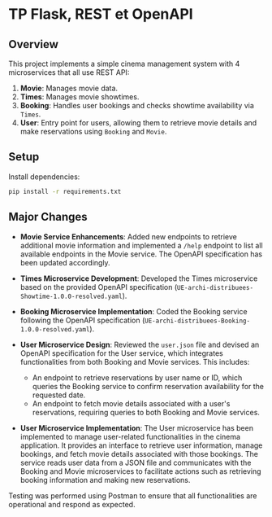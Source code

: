 # TP Flask, REST et OpenAPI

## Overview
This project implements a simple cinema management system with 4 microservices that all use REST API:

1. **Movie**: Manages movie data.
2. **Times**: Manages movie showtimes.
3. **Booking**: Handles user bookings and checks showtime availability via `Times`.
4. **User**: Entry point for users, allowing them to retrieve movie details and make reservations using `Booking` and `Movie`.

## Setup
Install dependencies:

```bash
pip install -r requirements.txt
```
## Major Changes

- **Movie Service Enhancements**: Added new endpoints to retrieve additional movie information and implemented a `/help` endpoint to list all available endpoints in the Movie service. The OpenAPI specification has been updated accordingly.

- **Times Microservice Development**: Developed the Times microservice based on the provided OpenAPI specification (`UE-archi-distribuees-Showtime-1.0.0-resolved.yaml`). 

- **Booking Microservice Implementation**: Coded the Booking service following the OpenAPI specification (`UE-archi-distribuees-Booking-1.0.0-resolved.yaml`). 

- **User Microservice Design**: Reviewed the `user.json` file and devised an OpenAPI specification for the User service, which integrates functionalities from both Booking and Movie services. This includes:
  - An endpoint to retrieve reservations by user name or ID, which queries the Booking service to confirm reservation availability for the requested date.
  - An endpoint to fetch movie details associated with a user's reservations, requiring queries to both Booking and Movie services.

- **User Microservice Implementation**: The User microservice has been implemented to manage user-related functionalities in the cinema application. It provides an interface to retrieve user information, manage bookings, and fetch movie details associated with those bookings. The service reads user data from a JSON file and communicates with the Booking and Movie microservices to facilitate actions such as retrieving booking information and making new reservations.

Testing was performed using Postman to ensure that all functionalities are operational and respond as expected.
